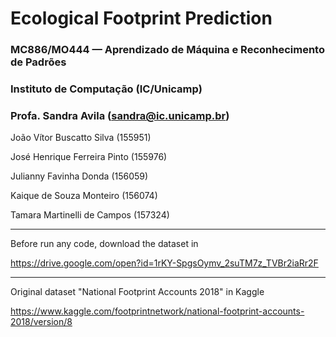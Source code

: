 # Ecological Footprint Prediction

### MC886/MO444 — Aprendizado de Máquina e Reconhecimento de Padrões
### Instituto de Computação (IC/Unicamp) 
### Profa. Sandra Avila (sandra@ic.unicamp.br)


João Vítor Buscatto Silva (155951)

José Henrique Ferreira Pinto (155976)

Julianny Favinha Donda (156059)

Kaique de Souza Monteiro (156074)

Tamara Martinelli de Campos (157324)

________________________________________________________________________________

Before run any code, download the dataset in 

https://drive.google.com/open?id=1rKY-SpgsOymv_2suTM7z_TVBr2iaRr2F

________________________________________________________________________________

Original dataset "National Footprint Accounts 2018" in Kaggle

https://www.kaggle.com/footprintnetwork/national-footprint-accounts-2018/version/8
